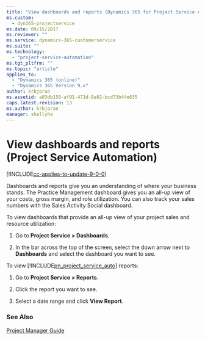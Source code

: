 ```yaml
---
title: "View dashboards and reports (Dynamics 365 for Project Service Automation) | MicrosoftDocs"
ms.custom:
  - dyn365-projectservice
ms.date: 09/15/2017
ms.reviewer: ""
ms.service: dynamics-365-customerservice
ms.suite: ""
ms.technology: 
  - "project-service-automation"
ms.tgt_pltfrm: ""
ms.topic: "article"
applies_to: 
  - "Dynamics 365 (online)"
  - "Dynamics 365 Version 9.x"
author: krbjoran
ms.assetid: a83db158-af91-471d-8a02-bcd73b4fe635
caps.latest.revision: 13
ms.author: krbjoran
manager: shellyha
---
```

# View dashboards and reports (Project Service Automation)

[!INCLUDE[cc-applies-to-update-9-0-0](../includes/cc_applies_to_update_9_0_0.md)]

Dashboards and reports give you an understanding of where your business stands. The Practice Management dashboard gives you an all-up view of your costs, gross margin, and role utilization. You can also track your sales numbers with the Sales Activity Social dashboard.  
  
 To view dashboards that provide an all-up view of your project sales and resource utilization:  
  
1.  Go to **Project Service > Dashboards**.  
  
2.  In the bar across the top of the screen, select the down arrow next to **Dashboards** and select the dashboard you want to see.  
  
 To view [!INCLUDE[pn_project_service_auto](../includes/pn-project-service-auto.md)] reports:  
  
1.  Go to **Project Service > Reports**.  
  
2.  Click the report you want to see.  
  
3.  Select a date range and click **View Report**.  
  
### See Also  
 [Project Manager Guide](../project-service/project-manager-guide.md)
